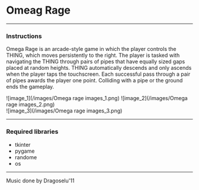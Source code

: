 # Omeag Rage

---

### Instructions

Omega Rage is an arcade-style game in which the player controls the THING, which moves persistently to the right. The player is tasked with navigating the THING through pairs of pipes that have equally sized gaps placed at random heights. THING automatically descends and only ascends when the player taps the touchscreen. Each successful pass through a pair of pipes awards the player one point. Colliding with a pipe or the ground ends the gameplay.

![image_1](/images/Omega rage images_1.png)
![image_2](/images/Omega rage images_2.png)   
![image_3](/images/Omega rage images_3.png)

---

### Required libraries

- tkinter
- pygame
- randome
- os

---

Music done by Dragoselu'11
